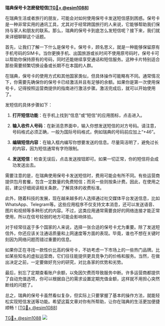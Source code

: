 **瑞典保号卡怎麽發短信[[TG💪+ @esim1088](https://t.me/s/esim1088)]**

在瑞典生活或者旅行的朋友，可能会对如何使用保号卡发送短信感到困惑。保号卡是一种非常实用的通讯工具，尤其对于经常跨国旅行的人来说，它能够帮助我们保持与家人和朋友的联系。那么，瑞典的保号卡到底怎么发短信呢？接下来，我们就来详细聊聊这个话题。

首先，让我们了解一下什么是保号卡。保号卡，顾名思义，就是一种能够保留原有手机号码的SIM卡。当你更换手机、出国旅游或长时间不使用原号码时，保号卡可以帮助你保持原有的号码，同时还能继续享受通话和短信服务。这种卡片特别适合那些需要频繁切换设备或长期不在本国的人群。

在瑞典，保号卡的使用方式和其他国家类似，但具体操作可能略有不同。通常情况下，你需要先确保你的保号卡已经激活并且有足够的余额。如果你是第一次使用保号卡，记得按照运营商提供的指南进行激活步骤。激活完成后，就可以开始使用了。

发短信的具体步骤如下：

1. **打开短信功能**：在手机上找到“信息”或“短信”的应用图标，点击进入。
   
2. **输入收件人号码**：在新消息界面中，输入你想发送短信的对方号码。请注意，号码格式必须正确，一般为国际号码格式，例如瑞典的号码前应加上“+46”。

3. **编辑短信内容**：在输入框内编写你想要发送的信息。尽量简洁明了，避免过长的内容，因为短信通常有字符限制。

4. **发送短信**：检查无误后，点击发送按钮即可。如果一切正常，你的短信将会成功发送出去。

需要注意的是，在瑞典使用保号卡发送短信时，费用可能会有所不同。有些运营商提供包月套餐，包含一定数量的免费短信；而另一些则按条计费。因此，在使用之前，建议仔细阅读相关条款，了解具体的收费标准。

此外，随着科技的发展，现在越来越多的人选择通过社交媒体平台发送信息，比如WhatsApp、Telegram等。这些应用程序不仅支持文本消息，还可以发送语音、图片和视频等多种形式的内容。不过，这类应用通常需要良好的网络连接才能正常使用，所以在信号较弱的地方可能会影响体验。

对于经常往返于多个国家的人来说，选择一张合适的保号卡尤为重要。除了发送短信外，你还应该关注通话质量和上网速度等方面的表现。毕竟，谁也不想在关键时刻因为网络问题而错过重要的信息。

如果你正在寻找一款性价比高的保号卡，不妨考虑一下市场上的一些热门品牌。比如某些知名的虚拟运营商，它们往往能提供更具竞争力的价格和服务。当然，在做出决定之前，一定要做好充分的研究，对比各家的优势和劣势。

最后，别忘了定期查看账户余额，以免因欠费而导致服务中断。许多运营商都提供了自动充值选项，你可以根据自己的需求设置定期充值金额，这样就不用担心突然断线的问题了。

总之，瑞典的保号卡虽然看似复杂，但实际上只要掌握了基本的操作方法，就能轻松实现短信发送等功能。希望这篇文章对你有所帮助，让你在瑞典的生活更加便捷顺畅！[[TG💪+ @esim1088](https://t.me/s/esim1088)]

[TG💪+ @esim1088](https://t.me/s/esim1088) ![](https://i.postimg.cc/4NQfJmqS/Snipaste-2025-05-13-00-14-12.png)